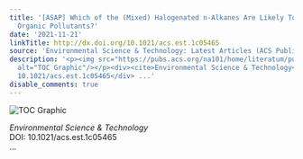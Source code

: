 ```yaml
---
title: '[ASAP] Which of the (Mixed) Halogenated n-Alkanes Are Likely To Be Persistent
  Organic Pollutants?'
date: '2021-11-21'
linkTitle: http://dx.doi.org/10.1021/acs.est.1c05465
source: 'Environmental Science & Technology: Latest Articles (ACS Publications)'
description: '<p><img src="https://pubs.acs.org/na101/home/literatum/publisher/achs/journals/content/esthag/0/esthag.ahead-of-print/acs.est.1c05465/20211118/images/medium/es1c05465_0009.gif"
  alt="TOC Graphic"/></p><div><cite>Environmental Science & Technology</cite></div><div>DOI:
  10.1021/acs.est.1c05465</div> ...'
disable_comments: true
---
```

<p><img src="https://pubs.acs.org/na101/home/literatum/publisher/achs/journals/content/esthag/0/esthag.ahead-of-print/acs.est.1c05465/20211118/images/medium/es1c05465_0009.gif" alt="TOC Graphic"/></p><div><cite>Environmental Science & Technology</cite></div><div>DOI: 10.1021/acs.est.1c05465</div> ...